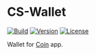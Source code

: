 # CS-Wallet

[![Build](https://github.com/CoinSpace/cs-wallet/actions/workflows/ci.yml/badge.svg)](https://github.com/CoinSpace/cs-wallet/actions/workflows/ci.yml)
[![Version](https://img.shields.io/github/v/tag/CoinSpace/cs-wallet?label=version)](https://github.com/CoinSpace/cs-wallet/releases)
[![License](https://img.shields.io/github/license/CoinSpace/cs-wallet?color=blue)](https://github.com/CoinSpace/cs-wallet/blob/master/LICENSE)

Wallet for [Coin](https://github.com/CoinSpace/CoinSpace) app.
